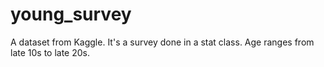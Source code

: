 # young_survey

A dataset from Kaggle. 
It's a survey done in a stat class. Age ranges from late 10s to late 20s.
